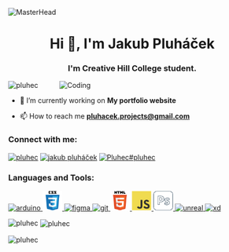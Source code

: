 ![MasterHead](https://images-wixmp-ed30a86b8c4ca887773594c2.wixmp.com/f/ceab6b05-066e-4f6b-82ab-d8d718e2cbb5/da69dzf-11f146e8-481e-4ace-bfea-2a8fa094a416.gif?token=eyJ0eXAiOiJKV1QiLCJhbGciOiJIUzI1NiJ9.eyJzdWIiOiJ1cm46YXBwOjdlMGQxODg5ODIyNjQzNzNhNWYwZDQxNWVhMGQyNmUwIiwiaXNzIjoidXJuOmFwcDo3ZTBkMTg4OTgyMjY0MzczYTVmMGQ0MTVlYTBkMjZlMCIsIm9iaiI6W1t7InBhdGgiOiJcL2ZcL2NlYWI2YjA1LTA2NmUtNGY2Yi04MmFiLWQ4ZDcxOGUyY2JiNVwvZGE2OWR6Zi0xMWYxNDZlOC00ODFlLTRhY2UtYmZlYS0yYThmYTA5NGE0MTYuZ2lmIn1dXSwiYXVkIjpbInVybjpzZXJ2aWNlOmZpbGUuZG93bmxvYWQiXX0.0AV7OXHT-kFbJAHvGSm9oKF31qvYzymwODMDUu6RVZc)
<h1 align="center">Hi 👋, I'm Jakub Pluháček</h1>
<h3 align="center">I'm Creative Hill College student.</h3>
<img align="right" alt="Coding" width="400" src="https://cdn.dribbble.com/users/330915/screenshots/3587000/media/343cb53c87e313181d99248d3071bc77.gif">

<p align="left"> <img src="https://komarev.com/ghpvc/?username=pluhec&label=Profile%20views&color=0e75b6&style=flat" alt="pluhec" /> </p>




- 🔭 I’m currently working on **My portfolio website**

- 📫 How to reach me **pluhacek.projects@gmail.com**

<h3 align="left">Connect with me:</h3>
<p align="left">
<a href="https://dev.to/pluhec" target="blank"><img align="center" src="https://raw.githubusercontent.com/rahuldkjain/github-profile-readme-generator/master/src/images/icons/Social/devto.svg" alt="pluhec" height="30" width="40" /></a>
<a href="https://dribbble.com/jakub pluháček" target="blank"><img align="center" src="https://raw.githubusercontent.com/rahuldkjain/github-profile-readme-generator/master/src/images/icons/Social/dribbble.svg" alt="jakub pluháček" height="30" width="40" /></a>
<a href="https://discord.gg/Pluhec#pluhec" target="blank"><img align="center" src="https://raw.githubusercontent.com/rahuldkjain/github-profile-readme-generator/master/src/images/icons/Social/discord.svg" alt="Pluhec#pluhec" height="30" width="40" /></a>
</p>

<h3 align="left">Languages and Tools:</h3>
<p align="left"> <a href="https://www.arduino.cc/" target="_blank" rel="noreferrer"> <img src="https://cdn.worldvectorlogo.com/logos/arduino-1.svg" alt="arduino" width="40" height="40"/> </a> <a href="https://www.w3schools.com/css/" target="_blank" rel="noreferrer"> <img src="https://raw.githubusercontent.com/devicons/devicon/master/icons/css3/css3-original-wordmark.svg" alt="css3" width="40" height="40"/> </a> <a href="https://www.figma.com/" target="_blank" rel="noreferrer"> <img src="https://www.vectorlogo.zone/logos/figma/figma-icon.svg" alt="figma" width="40" height="40"/> </a> <a href="https://git-scm.com/" target="_blank" rel="noreferrer"> <img src="https://www.vectorlogo.zone/logos/git-scm/git-scm-icon.svg" alt="git" width="40" height="40"/> </a> <a href="https://www.w3.org/html/" target="_blank" rel="noreferrer"> <img src="https://raw.githubusercontent.com/devicons/devicon/master/icons/html5/html5-original-wordmark.svg" alt="html5" width="40" height="40"/> </a> <a href="https://developer.mozilla.org/en-US/docs/Web/JavaScript" target="_blank" rel="noreferrer"> <img src="https://raw.githubusercontent.com/devicons/devicon/master/icons/javascript/javascript-original.svg" alt="javascript" width="40" height="40"/> </a> <a href="https://www.photoshop.com/en" target="_blank" rel="noreferrer"> <img src="https://raw.githubusercontent.com/devicons/devicon/master/icons/photoshop/photoshop-line.svg" alt="photoshop" width="40" height="40"/> </a> <a href="https://unrealengine.com/" target="_blank" rel="noreferrer"> <img src="https://raw.githubusercontent.com/kenangundogan/fontisto/036b7eca71aab1bef8e6a0518f7329f13ed62f6b/icons/svg/brand/unreal-engine.svg" alt="unreal" width="40" height="40"/> </a> <a href="https://www.adobe.com/products/xd.html" target="_blank" rel="noreferrer"> <img src="https://cdn.worldvectorlogo.com/logos/adobe-xd.svg" alt="xd" width="40" height="40"/> </a> </p>

<p><img align="left" src="https://github-readme-stats.vercel.app/api/top-langs?username=pluhec&show_icons=true&locale=en&layout=compact" alt="pluhec" /></p>

<p>&nbsp;<img align="center" src="https://github-readme-stats.vercel.app/api?username=pluhec&show_icons=true&locale=en" alt="pluhec" /></p>

<p><img align="center" src="https://github-readme-streak-stats.herokuapp.com/?user=pluhec&" alt="pluhec" /></p>

